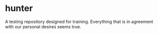hunter
======

A testing repository designed for training.
Everything that is in agreement with our personal desires seems true.
